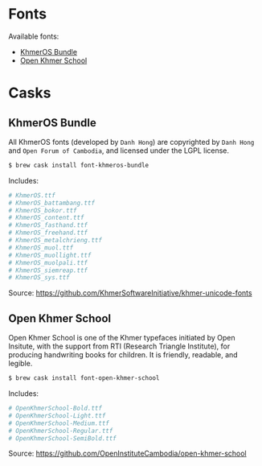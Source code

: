 # Fonts

Available fonts:
- [KhmerOS Bundle](#khmeros-bundle)
- [Open Khmer School](#open-khmer-school)


# Casks
## KhmerOS Bundle
All KhmerOS fonts (developed by `Danh Hong`) are copyrighted by `Danh Hong` and `Open Forum of Cambodia`, and licensed under the LGPL license.

```bash
$ brew cask install font-khmeros-bundle
```

Includes:

```bash
# KhmerOS.ttf
# KhmerOS_battambang.ttf
# KhmerOS_bokor.ttf
# KhmerOS_content.ttf
# KhmerOS_fasthand.ttf
# KhmerOS_freehand.ttf
# KhmerOS_metalchrieng.ttf
# KhmerOS_muol.ttf
# KhmerOS_muollight.ttf
# KhmerOS_muolpali.ttf
# KhmerOS_siemreap.ttf
# KhmerOS_sys.ttf
```

Source: https://github.com/KhmerSoftwareInitiative/khmer-unicode-fonts

## Open Khmer School
Open Khmer School is one of the Khmer typefaces initiated by Open Insitute, with the support from RTI (Research Triangle Institute), for producing handwriting books for children. It is friendly, readable, and legible.

```bash
$ brew cask install font-open-khmer-school
```

Includes:

```bash
# OpenKhmerSchool-Bold.ttf
# OpenKhmerSchool-Light.ttf
# OpenKhmerSchool-Medium.ttf
# OpenKhmerSchool-Regular.ttf
# OpenKhmerSchool-SemiBold.ttf
```

Source: https://github.com/OpenInstituteCambodia/open-khmer-school
